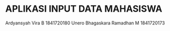 #  APLIKASI INPUT DATA MAHASISWA

Ardyansyah Vira B   1841720180
Unero Bhagaskara Ramadhan M     1841720173